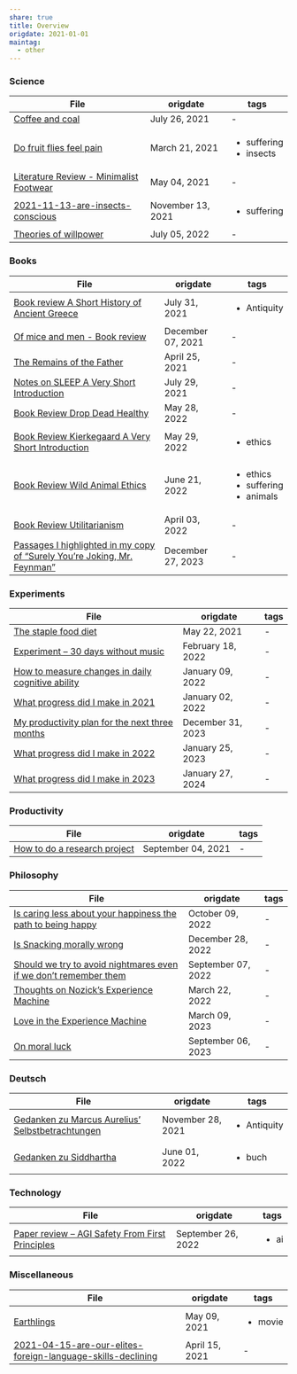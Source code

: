 ```yaml
---
share: true
title: Overview
origdate: 2021-01-01
maintag:
  - other
---
```

### Science

| File                                                                                         | origdate          | tags                                        |
| -------------------------------------------------------------------------------------------- | ----------------- | ------------------------------------------- |
| [Coffee and coal](./Coffee%20and%20coal.md)                                                 | July 26, 2021     | \-                                          |
| [Do fruit flies feel pain](./Do%20fruit%20flies%20feel%20pain.md)                               | March 21, 2021    | <ul><li>suffering</li><li>insects</li></ul> |
| [Literature Review - Minimalist Footwear](./Literature%20Review%20-%20Minimalist%20Footwear.md) | May 04, 2021      | \-                                          |
| [2021-11-13-are-insects-conscious](./2021-11-13-are-insects-conscious.md)               | November 13, 2021 | <ul><li>suffering</li></ul>                 |
| [Theories of willpower](./Theories%20of%20willpower.md)                                     | July 05, 2022     | \-                                          |


### Books

| File                                                                                                                                                           | origdate          | tags                                                       |
| -------------------------------------------------------------------------------------------------------------------------------------------------------------- | ----------------- | ---------------------------------------------------------- |
| [Book review A Short History of Ancient Greece](./Book%20review%20A%20Short%20History%20of%20Ancient%20Greece.md)                                                       | July 31, 2021     | <ul><li>Antiquity</li></ul>                                |
| [Of mice and men - Book review](./Of%20mice%20and%20men%20-%20Book%20review.md)                                                                                       | December 07, 2021 | \-                                                         |
| [The Remains of the Father](./The%20Remains%20of%20the%20Father.md)                                                                                               | April 25, 2021    | \-                                                         |
| [Notes on SLEEP A Very Short Introduction](./Notes%20on%20SLEEP%20A%20Very%20Short%20Introduction.md)                                                                 | July 29, 2021     | \-                                                         |
| [Book Review Drop Dead Healthy](./Book%20Review%20Drop%20Dead%20Healthy.md)                                                                                       | May 28, 2022      | \-                                                         |
| [Book Review Kierkegaard A Very Short Introduction](./Book%20Review%20Kierkegaard%20A%20Very%20Short%20Introduction.md)                                               | May 29, 2022      | <ul><li>ethics</li></ul>                                   |
| [Book Review Wild Animal Ethics](./Book%20Review%20Wild%20Animal%20Ethics.md)                                                                                     | June 21, 2022     | <ul><li>ethics</li><li>suffering</li><li>animals</li></ul> |
| [Book Review Utilitarianism](./Book%20Review%20Utilitarianism.md)                                                                                             | April 03, 2022    | \-                                                         |
| [Passages I highlighted in my copy of “Surely You’re Joking, Mr. Feynman”](./Passages%20I%20highlighted%20in%20my%20copy%20of%20%E2%80%9CSurely%20You%E2%80%99re%20Joking,%20Mr.%20Feynman%E2%80%9D.md) | December 27, 2023 | \-                                                         |


### Experiments

| File                                                                                                             | origdate          | tags |
| ---------------------------------------------------------------------------------------------------------------- | ----------------- | ---- |
| [The staple food diet](./The%20staple%20food%20diet.md)                                                           | May 22, 2021      | \-   |
| [Experiment – 30 days without music](./Experiment%20%E2%80%93%2030%20days%20without%20music.md)                               | February 18, 2022 | \-   |
| [How to measure changes in daily cognitive ability](./How%20to%20measure%20changes%20in%20daily%20cognitive%20ability.md) | January 09, 2022  | \-   |
| [What progress did I make in 2021](./What%20progress%20did%20I%20make%20in%202021.md)                                   | January 02, 2022  | \-   |
| [My productivity plan for the next three months](./My%20productivity%20plan%20for%20the%20next%20three%20months.md)       | December 31, 2023 | \-   |
| [What progress did I make in 2022](./What%20progress%20did%20I%20make%20in%202022.md)                                   | January 25, 2023  | \-   |
| [What progress did I make in 2023](./What%20progress%20did%20I%20make%20in%202023.md)                                   | January 27, 2024  | \-   |


### Productivity

| File                                                                   | origdate           | tags |
| ---------------------------------------------------------------------- | ------------------ | ---- |
| [How to do a research project](./How%20to%20do%20a%20research%20project.md) | September 04, 2021 | \-   |


### Philosophy

| File                                                                                                                                           | origdate           | tags |
| ---------------------------------------------------------------------------------------------------------------------------------------------- | ------------------ | ---- |
| [Is caring less about your happiness the path to being happy](./Is%20caring%20less%20about%20your%20happiness%20the%20path%20to%20being%20happy.md)           | October 09, 2022   | \-   |
| [Is Snacking morally wrong](./Is%20Snacking%20morally%20wrong.md)                                                                               | December 28, 2022  | \-   |
| [Should we try to avoid nightmares even if we don’t remember them](./Should%20we%20try%20to%20avoid%20nightmares%20even%20if%20we%20don%E2%80%99t%20remember%20them.md) | September 07, 2022 | \-   |
| [Thoughts on Nozick’s Experience Machine](./Thoughts%20on%20Nozick%E2%80%99s%20Experience%20Machine.md)                                                   | March 22, 2022     | \-   |
| [Love in the Experience Machine](./Love%20in%20the%20Experience%20Machine.md)                                                                     | March 09, 2023     | \-   |
| [On moral luck](./On%20moral%20luck.md)                                                                                                       | September 06, 2023 | \-   |


### Deutsch

| File                                                                                                           | origdate          | tags                        |
| -------------------------------------------------------------------------------------------------------------- | ----------------- | --------------------------- |
| [Gedanken zu Marcus Aurelius’ Selbstbetrachtungen](./Gedanken%20zu%20Marcus%20Aurelius%E2%80%99%20Selbstbetrachtungen.md) | November 28, 2021 | <ul><li>Antiquity</li></ul> |
| [Gedanken zu Siddhartha](./Gedanken%20zu%20Siddhartha.md)                                                     | June 01, 2022     | <ul><li>buch</li></ul>      |


### Technology

| File                                                                                                         | origdate           | tags                 |
| ------------------------------------------------------------------------------------------------------------ | ------------------ | -------------------- |
| [Paper review – AGI Safety From First Principles](./Paper%20review%20%E2%80%93%20AGI%20Safety%20From%20First%20Principles.md) | September 26, 2022 | <ul><li>ai</li></ul> |


### Miscellaneous

| File                                                                                                                                 | origdate       | tags                    |
| ------------------------------------------------------------------------------------------------------------------------------------ | -------------- | ----------------------- |
| [Earthlings](./Earthlings.md)                                                                                                   | May 09, 2021   | <ul><li>movie</li></ul> |
| [2021-04-15-are-our-elites-foreign-language-skills-declining](./2021-04-15-are-our-elites-foreign-language-skills-declining.md) | April 15, 2021 | \-                      |

